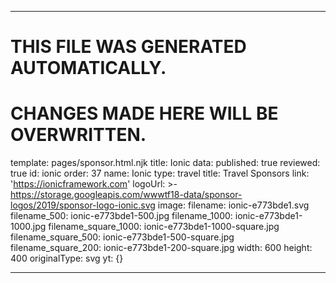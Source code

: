 ----

# THIS FILE WAS GENERATED AUTOMATICALLY.
# CHANGES MADE HERE WILL BE OVERWRITTEN.

template: pages/sponsor.html.njk
title: Ionic
data:
  published: true
  reviewed: true
  id: ionic
  order: 37
  name: Ionic
  type: travel
  title: Travel Sponsors
  link: 'https://ionicframework.com'
  logoUrl: >-
    https://storage.googleapis.com/wwwtf18-data/sponsor-logos/2019/sponsor-logo-ionic.svg
  image:
    filename: ionic-e773bde1.svg
    filename_500: ionic-e773bde1-500.jpg
    filename_1000: ionic-e773bde1-1000.jpg
    filename_square_1000: ionic-e773bde1-1000-square.jpg
    filename_square_500: ionic-e773bde1-500-square.jpg
    filename_square_200: ionic-e773bde1-200-square.jpg
    width: 600
    height: 400
    originalType: svg
yt: {}

----

 